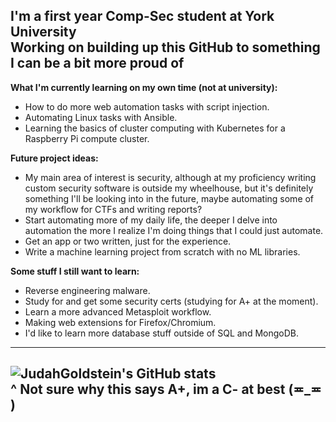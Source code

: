 
I'm a first year Comp-Sec student at York University  
Working on building up this GitHub to something I can be a bit more proud of
---
**What I'm currently learning on my own time (not at university):**
- How to do more web automation tasks with script injection.
- Automating Linux tasks with Ansible.
- Learning the basics of cluster computing with Kubernetes for a Raspberry Pi compute cluster.
 
**Future project ideas:**
- My main area of interest is security, although at my proficiency  writing custom security software is outside my wheelhouse, but it's definitely something I'll be looking into in the future, maybe automating some of my workflow for CTFs and writing reports?
- Start automating more of my daily life, the deeper I delve into automation the more I realize I'm doing things that I could just automate.
- Get an app or two written, just for the experience.
- Write a machine learning project from scratch with no ML libraries.

**Some stuff I still want to learn:**
 - Reverse engineering malware.
 - Study for and get some security certs (studying for A+ at the moment).
 - Learn a more advanced Metasploit workflow.
 - Making web extensions for Firefox/Chromium.
 - I'd like to learn more database stuff outside of SQL and MongoDB.
---
![JudahGoldstein's GitHub stats](https://github-readme-stats.vercel.app/api?username=JudahGoldstein&show_icons=true&theme=dark)   
^ Not sure why this says A+, im a C- at best (≖_≖ )
---
